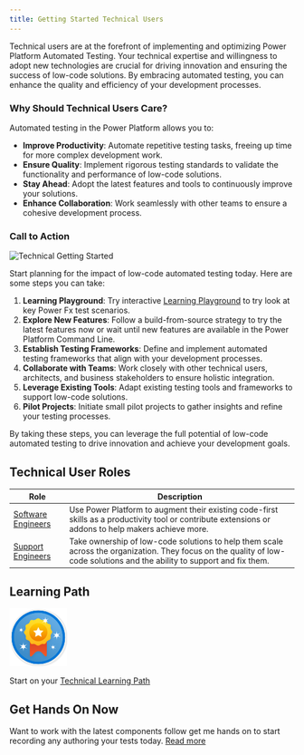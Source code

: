 ```yaml
---
title: Getting Started Technical Users
---
```


Technical users are at the forefront of implementing and optimizing Power Platform Automated Testing. Your technical expertise and willingness to adopt new technologies are crucial for driving innovation and ensuring the success of low-code solutions. By embracing automated testing, you can enhance the quality and efficiency of your development processes.

### Why Should Technical Users Care?

Automated testing in the Power Platform allows you to:
- **Improve Productivity**: Automate repetitive testing tasks, freeing up time for more complex development work.
- **Ensure Quality**: Implement rigorous testing standards to validate the functionality and performance of low-code solutions.
- **Stay Ahead**: Adopt the latest features and tools to continuously improve your solutions.
- **Enhance Collaboration**: Work seamlessly with other teams to ensure a cohesive development process.

### Call to Action

![Technical Getting Started](/powerfuldev-testing/assets/images/technical-get-started.png)

Start planning for the impact of low-code automated testing today. Here are some steps you can take:
1. **Learning Playground**: Try interactive <a href="/powerfuldev-testing/learning/playground?title=boolean-expressions" class="btn btn--primary">Learning Playground</a> to try look at key Power Fx test scenarios.
1. **Explore New Features**: Follow a build-from-source strategy to try the latest features now or wait until new features are available in the Power Platform Command Line.
2. **Establish Testing Frameworks**: Define and implement automated testing frameworks that align with your development processes.
3. **Collaborate with Teams**: Work closely with other technical users, architects, and business stakeholders to ensure holistic integration.
4. **Leverage Existing Tools**: Adapt existing testing tools and frameworks to support low-code solutions.
5. **Pilot Projects**: Initiate small pilot projects to gather insights and refine your testing processes.

By taking these steps, you can leverage the full potential of low-code automated testing to drive innovation and achieve your development goals.

## Technical User Roles

| Role | Description |
|------|-------------|
| [Software Engineers](../roles-and-responsibilities/software-engineers.md) | Use Power Platform to augment their existing code-first skills as a productivity tool or contribute extensions or addons to help makers achieve more. |
| [Support Engineers](../roles-and-responsibilities/support-engineers.md) | Take ownership of low-code solutions to help them scale across the organization. They focus on the quality of low-code solutions and the ability to support and fix them. | 

## Learning Path

![Learning](../learning/media/learning-module.png)

Start on your [Technical Learning Path](../learning)

## Get Hands On Now

Want to work with the latest components follow get me hands on to start recording any authoring your tests today. [Read more](./get-started-now.md)